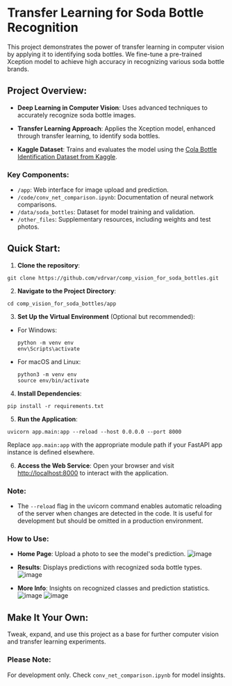 # Transfer Learning for Soda Bottle Recognition

This project demonstrates the power of transfer learning in computer vision by applying it to identifying soda bottles. We fine-tune a pre-trained Xception model to achieve high accuracy in recognizing various soda bottle brands.

## Project Overview:

- **Deep Learning in Computer Vision**: Uses advanced techniques to accurately recognize soda bottle images.

- **Transfer Learning Approach**: Applies the Xception model, enhanced through transfer learning, to identify soda bottles.

- **Kaggle Dataset**: Trains and evaluates the model using the [Cola Bottle Identification Dataset from Kaggle](https://www.kaggle.com/datasets/deadskull7/cola-bottle-identification/code).

### Key Components:

- `/app`: Web interface for image upload and prediction.
- `/code/conv_net_comparison.ipynb`: Documentation of neural network comparisons.
- `/data/soda_bottles`: Dataset for model training and validation.
- `/other_files`: Supplementary resources, including weights and test photos.

## Quick Start:

1. **Clone the repository**:
```
git clone https://github.com/vdrvar/comp_vision_for_soda_bottles.git
```

2. **Navigate to the Project Directory**:
```
cd comp_vision_for_soda_bottles/app
```

3. **Set Up the Virtual Environment** (Optional but recommended):
- For Windows:
  ```
  python -m venv env
  env\Scripts\activate
  ```
- For macOS and Linux:
  ```
  python3 -m venv env
  source env/bin/activate
  ```

4. **Install Dependencies**:
```
pip install -r requirements.txt
```


5. **Run the Application**:
```
uvicorn app.main:app --reload --host 0.0.0.0 --port 8000
```

Replace `app.main:app` with the appropriate module path if your FastAPI app instance is defined elsewhere.

6. **Access the Web Service**:
Open your browser and visit [http://localhost:8000](http://localhost:8000) to interact with the application.

### Note:
- The `--reload` flag in the uvicorn command enables automatic reloading of the server when changes are detected in the code. It is useful for development but should be omitted in a production environment.


### How to Use:

- **Home Page**: Upload a photo to see the model's prediction.
 ![image](https://github.com/vdrvar/comp_vision_for_soda_bottles/assets/48907543/e9df039d-aa78-464e-a473-0304214536ef)

- **Results**: Displays predictions with recognized soda bottle types.
  ![image](https://github.com/vdrvar/comp_vision_for_soda_bottles/assets/48907543/c94e6502-4f7a-4f78-96c3-e9fb96b232a3)

- **More Info**: Insights on recognized classes and prediction statistics.
  ![image](https://github.com/vdrvar/comp_vision_for_soda_bottles/assets/48907543/47f033d1-756e-4025-ab44-4c7c34758ff1)
  ![image](https://github.com/vdrvar/comp_vision_for_soda_bottles/assets/48907543/3b2fdba7-6cb8-4906-acfc-d6161e8e5484)



## Make It Your Own:

Tweak, expand, and use this project as a base for further computer vision and transfer learning experiments.

### Please Note:

For development only. Check `conv_net_comparison.ipynb` for model insights.
